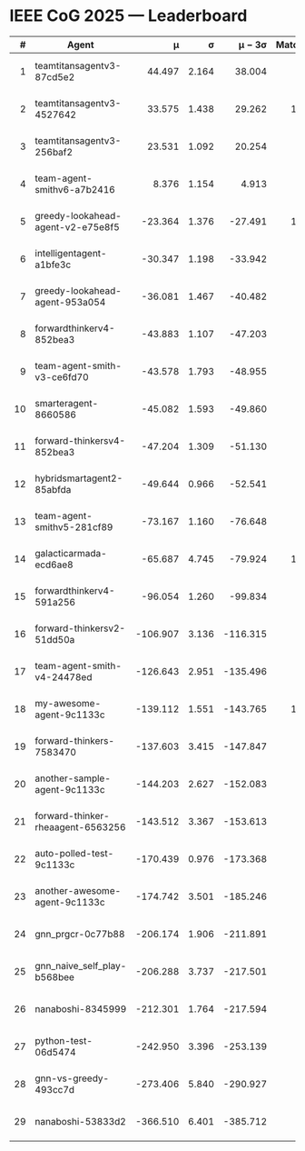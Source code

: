 # IEEE CoG 2025 — Leaderboard

| # | Agent | μ | σ | μ − 3σ | Matches | Updated |
|---:|---|---:|---:|---:|---:|---|
| 1 | teamtitansagentv3-87cd5e2 | 44.497 | 2.164 | 38.004 | 918 | 2025-08-17 18:35 |
| 2 | teamtitansagentv3-4527642 | 33.575 | 1.438 | 29.262 | 1020 | 2025-08-17 18:35 |
| 3 | teamtitansagentv3-256baf2 | 23.531 | 1.092 | 20.254 | 958 | 2025-08-17 18:35 |
| 4 | team-agent-smithv6-a7b2416 | 8.376 | 1.154 | 4.913 | 800 | 2025-08-17 18:35 |
| 5 | greedy-lookahead-agent-v2-e75e8f5 | -23.364 | 1.376 | -27.491 | 1060 | 2025-08-17 18:35 |
| 6 | intelligentagent-a1bfe3c | -30.347 | 1.198 | -33.942 | 759 | 2025-08-17 18:35 |
| 7 | greedy-lookahead-agent-953a054 | -36.081 | 1.467 | -40.482 | 740 | 2025-08-17 18:35 |
| 8 | forwardthinkerv4-852bea3 | -43.883 | 1.107 | -47.203 | 676 | 2025-08-17 18:35 |
| 9 | team-agent-smith-v3-ce6fd70 | -43.578 | 1.793 | -48.955 | 820 | 2025-08-17 18:35 |
| 10 | smarteragent-8660586 | -45.082 | 1.593 | -49.860 | 674 | 2025-08-17 18:35 |
| 11 | forward-thinkersv4-852bea3 | -47.204 | 1.309 | -51.130 | 734 | 2025-08-17 18:35 |
| 12 | hybridsmartagent2-85abfda | -49.644 | 0.966 | -52.541 | 812 | 2025-08-17 18:35 |
| 13 | team-agent-smithv5-281cf89 | -73.167 | 1.160 | -76.648 | 820 | 2025-08-17 18:35 |
| 14 | galacticarmada-ecd6ae8 | -65.687 | 4.745 | -79.924 | 1000 | 2025-08-17 18:35 |
| 15 | forwardthinkerv4-591a256 | -96.054 | 1.260 | -99.834 | 785 | 2025-08-17 18:35 |
| 16 | forward-thinkersv2-51dd50a | -106.907 | 3.136 | -116.315 | 856 | 2025-08-17 18:35 |
| 17 | team-agent-smith-v4-24478ed | -126.643 | 2.951 | -135.496 | 820 | 2025-08-17 18:35 |
| 18 | my-awesome-agent-9c1133c | -139.112 | 1.551 | -143.765 | 1080 | 2025-08-17 18:35 |
| 19 | forward-thinkers-7583470 | -137.603 | 3.415 | -147.847 | 660 | 2025-08-17 18:35 |
| 20 | another-sample-agent-9c1133c | -144.203 | 2.627 | -152.083 | 800 | 2025-08-17 18:35 |
| 21 | forward-thinker-rheaagent-6563256 | -143.512 | 3.367 | -153.613 | 836 | 2025-08-17 18:35 |
| 22 | auto-polled-test-9c1133c | -170.439 | 0.976 | -173.368 | 760 | 2025-08-17 18:35 |
| 23 | another-awesome-agent-9c1133c | -174.742 | 3.501 | -185.246 | 780 | 2025-08-17 18:35 |
| 24 | gnn_prgcr-0c77b88 | -206.174 | 1.906 | -211.891 | 900 | 2025-08-17 18:35 |
| 25 | gnn_naive_self_play-b568bee | -206.288 | 3.737 | -217.501 | 760 | 2025-08-17 18:35 |
| 26 | nanaboshi-8345999 | -212.301 | 1.764 | -217.594 | 760 | 2025-08-17 18:35 |
| 27 | python-test-06d5474 | -242.950 | 3.396 | -253.139 | 660 | 2025-08-17 18:35 |
| 28 | gnn-vs-greedy-493cc7d | -273.406 | 5.840 | -290.927 | 880 | 2025-08-17 18:35 |
| 29 | nanaboshi-53833d2 | -366.510 | 6.401 | -385.712 | 760 | 2025-08-17 18:35 |
